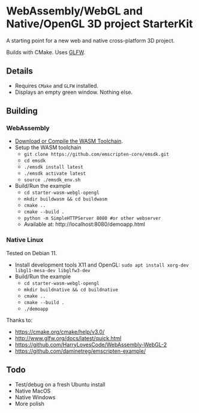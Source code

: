 # WebAssembly/WebGL and Native/OpenGL 3D project StarterKit

A starting point for a new web and native cross-platform 3D project.

Builds with CMake. Uses [GLFW](http://www.glfw.org/).

## Details

* Requires `CMake` and `GLFW` installed.
* Displays an empty green window. Nothing else.

## Building

### WebAssembly

* [Download or Compile the WASM Toolchain][wasm-toolchain].
* Setup the WASM toolchain
  * `git clone https://github.com/emscripten-core/emsdk.git`
  * `cd emsdk`
  * `./emsdk install latest`
  * `./emsdk activate latest`
  * `source ./emsdk_env.sh`
* Build/Run the example
  * `cd starter-wasm-webgl-opengl`
  * `mkdir buildwasm && cd buildwasm`
  * `cmake ..`
  * `cmake --build .`
  * `python -m SimpleHTTPServer 8080 #or other webserver`
  * Available at: http://localhost:8080/demoapp.html

[wasm-toolchain]:http://webassembly.org/getting-started/developers-guide/

### Native Linux

Tested on Debian 11.

* Install development tools X11 and OpenGL: `sudo apt install xorg-dev libgl1-mesa-dev libglfw3-dev`
* Build/Run the example
  * `cd starter-wasm-webgl-opengl`
  * `mkdir buildnative && cd buildnative`
  * `cmake ..`
  * `cmake --build .`
  * `./demoapp`

Thanks to:

* https://cmake.org/cmake/help/v3.0/
* http://www.glfw.org/docs/latest/quick.html
* https://github.com/HarryLovesCode/WebAssembly-WebGL-2
* https://github.com/daminetreg/emscripten-example/

## Todo

* Test/debug on a fresh Ubuntu install
* Native MacOS
* Native Windows
* More polish
